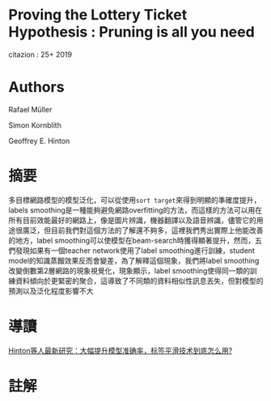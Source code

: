 # Proving the Lottery Ticket Hypothesis : Pruning is all you need
citazion : 25+
2019

# Authors

Rafael Müller

Simon Kornblith

Geoffrey E. Hinton

# 摘要
多目標網路模型的模型泛化，可以從使用`sort target`來得到明顯的準確度提升，labels smoothing是一種能夠避免網路overfitting的方法，而這樣的方法可以用在所有目前效能最好的網路上，像是圖片辨識，機器翻譯以及語音辨識，儘管它的用途很廣泛，但目前我們對這個方法的了解還不夠多，這裡我們秀出實際上他能改善的地方，label smoothing可以使模型在beam-search時獲得顯著提升，然而，五們發現如果有一個teacher network使用了label smoothing進行訓練，student model的知識蒸餾效果反而會變差，為了解釋這個現象，我們將label smoothing改變倒數第2層網路的現象視覺化，現象顯示，label smoothing使得同一類的訓練資料傾向於更緊密的聚合，這導致了不同類的資料相似性訊息丟失，但對模型的預測以及泛化程度影響不大

# 導讀
[Hinton等人最新研究：大幅提升模型准确率，标签平滑技术到底怎么用?](https://zhuanlan.zhihu.com/p/72685158?fbclid=IwAR1TtHlW_O3G5QjtUEZ8TlkCXE7NINTjM7v4RVU2l-NcWmvxQEvJUCl8CI0)



# 註解
